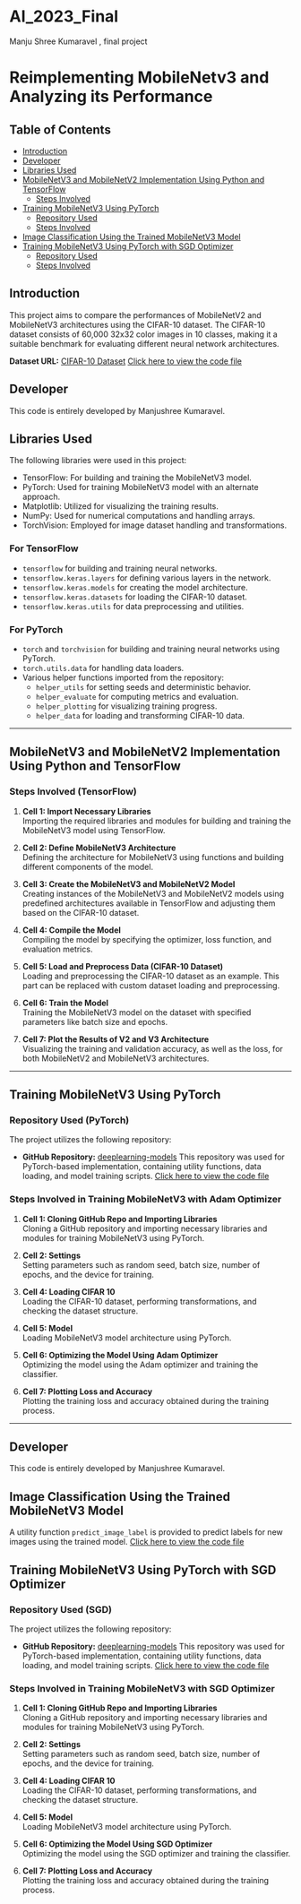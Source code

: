 # AI_2023_Final
Manju Shree Kumaravel , final project  
# Reimplementing MobileNetv3 and Analyzing its Performance

## Table of Contents
- [Introduction](#introduction)
- [Developer](#developer)
- [Libraries Used](#libraries-used)
- [MobileNetV3 and MobileNetV2 Implementation Using Python and TensorFlow](#mobilenetv3-and-mobilenetv2-implementation-using-python-and-tensorflow)
  - [Steps Involved](#steps-involved-tensorflow)
- [Training MobileNetV3 Using PyTorch](#training-mobilenetv3-using-pytorch)
  - [Repository Used](#repository-used-pytorch)
  - [Steps Involved](#steps-involved-pytorch)
- [Image Classification Using the Trained MobileNetV3 Model](#image-classification-using-the-trained-mobilenetv3-model)
- [Training MobileNetV3 Using PyTorch with SGD Optimizer](#training-mobilenetv3-using-pytorch-with-sgd-optimizer)
  - [Repository Used](#repository-used-sgd)
  - [Steps Involved](#steps-involved-sgd)


## Introduction
This project aims to compare the performances of MobileNetV2 and MobileNetV3 architectures using the CIFAR-10 dataset. The CIFAR-10 dataset consists of 60,000 32x32 color images in 10 classes, making it a suitable benchmark for evaluating different neural network architectures.

**Dataset URL:** [CIFAR-10 Dataset](https://www.cs.toronto.edu/~kriz/cifar.html)
[Click here to view the code file](https://github.com/ManjuDGRT/AI_Final/blob/main/MobileNetV3_and_MobileNetV2_Implementation_Using_Python_and_TensorFlow.ipynb)


## Developer
This code is entirely developed by Manjushree Kumaravel.

## Libraries Used
The following libraries were used in this project:
- TensorFlow: For building and training the MobileNetV3 model.
- PyTorch: Used for training MobileNetV3 model with an alternate approach.
- Matplotlib: Utilized for visualizing the training results.
- NumPy: Used for numerical computations and handling arrays.
- TorchVision: Employed for image dataset handling and transformations.

### For TensorFlow 
- `tensorflow` for building and training neural networks.
- `tensorflow.keras.layers` for defining various layers in the network.
- `tensorflow.keras.models` for creating the model architecture.
- `tensorflow.keras.datasets` for loading the CIFAR-10 dataset.
- `tensorflow.keras.utils` for data preprocessing and utilities.

### For PyTorch 
- `torch` and `torchvision` for building and training neural networks using PyTorch.
- `torch.utils.data` for handling data loaders.
- Various helper functions imported from the repository:
    - `helper_utils` for setting seeds and deterministic behavior.
    - `helper_evaluate` for computing metrics and evaluation.
    - `helper_plotting` for visualizing training progress.
    - `helper_data` for loading and transforming CIFAR-10 data.

---

## MobileNetV3 and MobileNetV2 Implementation Using Python and TensorFlow
### Steps Involved (TensorFlow)
1. **Cell 1: Import Necessary Libraries**  
   Importing the required libraries and modules for building and training the MobileNetV3 model using TensorFlow.

2. **Cell 2: Define MobileNetV3 Architecture**  
   Defining the architecture for MobileNetV3 using functions and building different components of the model.

3. **Cell 3: Create the MobileNetV3 and MobileNetV2 Model**  
   Creating instances of the MobileNetV3 and MobileNetV2 models using predefined architectures available in TensorFlow and adjusting them based on the CIFAR-10 dataset.

4. **Cell 4: Compile the Model**  
   Compiling the model by specifying the optimizer, loss function, and evaluation metrics.

5. **Cell 5: Load and Preprocess Data (CIFAR-10 Dataset)**  
   Loading and preprocessing the CIFAR-10 dataset as an example. This part can be replaced with custom dataset loading and preprocessing.

6. **Cell 6: Train the Model**  
   Training the MobileNetV3 model on the dataset with specified parameters like batch size and epochs.

7. **Cell 7: Plot the Results of V2 and V3 Architecture**  
   Visualizing the training and validation accuracy, as well as the loss, for both MobileNetV2 and MobileNetV3 architectures.

---

## Training MobileNetV3 Using PyTorch

### Repository Used (PyTorch)
The project utilizes the following repository:
- **GitHub Repository:** [deeplearning-models](https://github.com/rasbt/deeplearning-models)
  This repository was used for PyTorch-based implementation, containing utility functions, data loading, and model training scripts.
[Click here to view the code file](https://github.com/ManjuDGRT/AI_Final/blob/main/Training_MobileNetV3_Adam_optimiser.ipynb)
### Steps Involved in Training MobileNetV3 with Adam Optimizer
1. **Cell 1: Cloning GitHub Repo and Importing Libraries**  
   Cloning a GitHub repository and importing necessary libraries and modules for training MobileNetV3 using PyTorch.

2. **Cell 2: Settings**  
   Setting parameters such as random seed, batch size, number of epochs, and the device for training.

3. **Cell 4: Loading CIFAR 10**  
   Loading the CIFAR-10 dataset, performing transformations, and checking the dataset structure.

4. **Cell 5: Model**  
   Loading MobileNetV3 model architecture using PyTorch.

5. **Cell 6: Optimizing the Model Using Adam Optimizer**  
   Optimizing the model using the Adam optimizer and training the classifier.

6. **Cell 7: Plotting Loss and Accuracy**  
   Plotting the training loss and accuracy obtained during the training process.

---
## Developer
This code is entirely developed by Manjushree Kumaravel.

## Image Classification Using the Trained MobileNetV3 Model

A utility function `predict_image_label` is provided to predict labels for new images using the trained model.
[Click here to view the code file](https://github.com/ManjuDGRT/AI_Final/blob/main/Training_MobileNetV3_Adam_optimiser.ipynb)

## Training MobileNetV3 Using PyTorch with SGD Optimizer

### Repository Used (SGD)
The project utilizes the following repository:
- **GitHub Repository:** [deeplearning-models](https://github.com/rasbt/deeplearning-models)
  This repository was used for PyTorch-based implementation, containing utility functions, data loading, and model training scripts.
[Click here to view the code file](https://github.com/ManjuDGRT/AI_Final/blob/main/Training_MobileNetV3_SGD_optimiser_ipynb.ipynb?short_path=bb414b6)
### Steps Involved in Training MobileNetV3 with SGD Optimizer
1. **Cell 1: Cloning GitHub Repo and Importing Libraries**  
   Cloning a GitHub repository and importing necessary libraries and modules for training MobileNetV3 using PyTorch.

2. **Cell 2: Settings**  
   Setting parameters such as random seed, batch size, number of epochs, and the device for training.

3. **Cell 4: Loading CIFAR 10**  
   Loading the CIFAR-10 dataset, performing transformations, and checking the dataset structure.

4. **Cell 5: Model**  
   Loading MobileNetV3 model architecture using PyTorch.

5. **Cell 6: Optimizing the Model Using SGD Optimizer**  
   Optimizing the model using the SGD optimizer and training the classifier.

6. **Cell 7: Plotting Loss and Accuracy**  
   Plotting the training loss and accuracy obtained during the training process.

